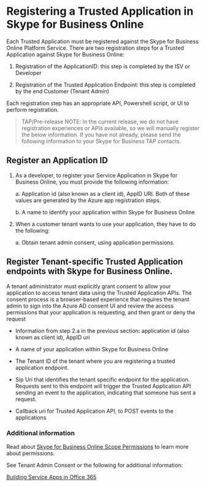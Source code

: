 # Registering a Trusted Application in Skype for Business Online

Each Trusted Application must be registered against the Skype for Business Online Platform Service.  There are two registration steps for a Trusted Application against Skype for Business Online:

1. Registration of the ApplicationID: this step is completed by the ISV or Developer

1. Registration of the Trusted Application Endpoint: this step is completed by the end Customer (Tenant Admin)


Each registration step has an appropriate API, Powershell script, or UI to perform registration. 

>TAP/Pre-release NOTE: In the current release, we do not have registration experiences or APIs available, so we will manually register the below information.  If you have not already, please send the following information to your Skype for Business TAP contacts.

## Register an Application ID 

1. As a developer, to register your Service Application in Skype for Business Online, you must provide the following information:

   a. Application id (also known as a client id), AppID URI. Both of these values are generated by the Azure app registration steps.

   b. A name to identify your application within Skype for Business Online 

2. When a customer tenant wants to use your application, they have to do the following:

   a. Obtain tenant admin consent, using application permissions.



## Register Tenant-specific Trusted Application endpoints with Skype for Business Online.
A tenant administrator must explicitly grant consent to allow your application to access tenant data using the Trusted Application APIs. The consent process is a browser-based experience that requires the tenant admin to sign into the Azure AD consent UI and review the access permissions that your application is requesting, and then grant or deny the request 


- Information from step 2.a in the previous section: application id (also known as client id), AppID uri

- A name of your application within Skype for Business Online

- The Tenant ID of the tenant where you are registering a trusted application endpoint.

- Sip Uri that identifies the tenant specific endpoint for the application. Requests sent to this endpoint will trigger the Trusted Application API sending an event to the application, indicating that someone has sent a request.

- Callback uri for Trusted Application API, to POST events to the applications

### Additional information
Read about [Skype for Business Online Scope Permissions](https://msdn.microsoft.com/en-us/skype/ucwa/skypeforbusinessonlinescopepermissions) to learn more about permissions.  

See Tenant Admin Consent or the following for additional information:

[Building Service Apps in Office 365](https://msdn.microsoft.com/en-us/office/office365/howto/building-service-apps-in-office-365)
